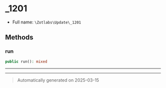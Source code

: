 
# _1201





* Full name: `\Zotlabs\Update\_1201`




## Methods


### run



```php
public run(): mixed
```












***


***
> Automatically generated on 2025-03-15

